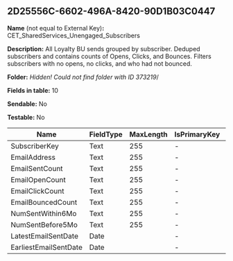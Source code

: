 ## 2D25556C-6602-496A-8420-90D1B03C0447

**Name** (not equal to External Key)**:** CET_SharedServices_Unengaged_Subscribers

**Description:** All Loyalty BU sends grouped by subscriber.  Deduped subscribers and contains counts of Opens, Clicks, and Bounces.  Filters subscribers with no opens, no clicks, and who had not bounced.

**Folder:** _Hidden! Could not find folder with ID 373219_/

**Fields in table:** 10

**Sendable:** No

**Testable:** No

| Name | FieldType | MaxLength | IsPrimaryKey | IsNullable | DefaultValue |
| --- | --- | --- | --- | --- | --- |
| SubscriberKey | Text | 255 | - | + |  |
| EmailAddress | Text | 255 | - | + |  |
| EmailSentCount | Text | 255 | - | + |  |
| EmailOpenCount | Text | 255 | - | + |  |
| EmailClickCount | Text | 255 | - | + |  |
| EmailBouncedCount | Text | 255 | - | + |  |
| NumSentWithin6Mo | Text | 255 | - | + |  |
| NumSentBefore5Mo | Text | 255 | - | + |  |
| LatestEmailSentDate | Date |  | - | + |  |
| EarliestEmailSentDate | Date |  | - | + |  |
